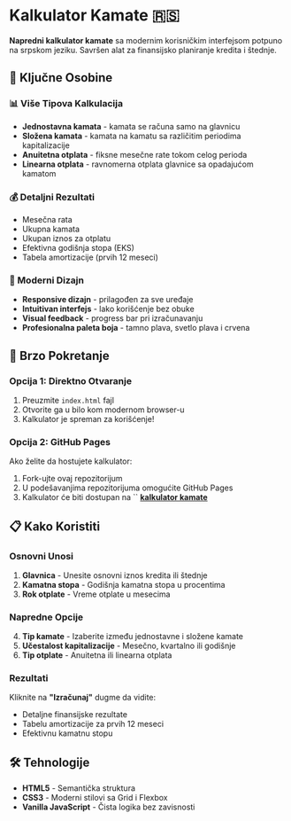 # Kalkulator Kamate 🇷🇸

**Napredni kalkulator kamate** sa modernim korisničkim interfejsom potpuno na srpskom jeziku. Savršen alat za finansijsko planiranje kredita i štednje.


## 🌟 Ključne Osobine

### 📊 Više Tipova Kalkulacija
- **Jednostavna kamata** - kamata se računa samo na glavnicu
- **Složena kamata** - kamata na kamatu sa različitim periodima kapitalizacije
- **Anuitetna otplata** - fiksne mesečne rate tokom celog perioda
- **Linearna otplata** - ravnomerna otplata glavnice sa opadajućom kamatom

### 💰 Detaljni Rezultati
- Mesečna rata
- Ukupna kamata
- Ukupan iznos za otplatu
- Efektivna godišnja stopa (EKS)
- Tabela amortizacije (prvih 12 meseci)

### 🎨 Moderni Dizajn
- **Responsive dizajn** - prilagođen za sve uređaje
- **Intuitivan interfejs** - lako korišćenje bez obuke
- **Visual feedback** - progress bar pri izračunavanju
- **Profesionalna paleta boja** - tamno plava, svetlo plava i crvena

## 🚀 Brzo Pokretanje

### Opcija 1: Direktno Otvaranje
1. Preuzmite `index.html` fajl
2. Otvorite ga u bilo kom modernom browser-u
3. Kalkulator je spreman za korišćenje!

### Opcija 2: GitHub Pages
Ako želite da hostujete kalkulator:
1. Fork-ujte ovaj repozitorijum
2. U podešavanjima repozitorijuma omogućite GitHub Pages
3. Kalkulator će biti dostupan na ``   **[kalkulator kamate](https://nikoladev1.github.io/kalkulator-kamate)**

## 📋 Kako Koristiti

### Osnovni Unosi
1. **Glavnica** - Unesite osnovni iznos kredita ili štednje
2. **Kamatna stopa** - Godišnja kamatna stopa u procentima
3. **Rok otplate** - Vreme otplate u mesecima

### Napredne Opcije
4. **Tip kamate** - Izaberite između jednostavne i složene kamate
5. **Učestalost kapitalizacije** - Mesečno, kvartalno ili godišnje
6. **Tip otplate** - Anuitetna ili linearna otplata

### Rezultati
Kliknite na **"Izračunaj"** dugme da vidite:
- Detaljne finansijske rezultate
- Tabelu amortizacije za prvih 12 meseci
- Efektivnu kamatnu stopu

## 🛠 Tehnologije

- **HTML5** - Semantička struktura
- **CSS3** - Moderni stilovi sa Grid i Flexbox
- **Vanilla JavaScript** - Čista logika bez zavisnosti
